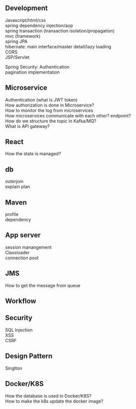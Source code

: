 ## Development
Javascript/html/css  
spring dependency injection/aop  
spring transaction (transaction isolation/propagation)  
mvc (framework)  
spring JPA  
hibernate: main interface/master detail/lazy loading  
CORS  
JSP/Servlet  

Spring Security: Authentication  
pagination implementation  

## Microservice
Authentication (what is JWT token)  
How authorization is done in Microservice?  
How to monitor the log from microservices  
How microservices communicate with each other?   endpoint?  
How do we structure the topic in Kafka/MQ?  
What is API gateway?  

## React
How the state is managed?  

## db
outerjoin  
explain plan  

## Maven
profile  
dependency  

## App server
session manangement  
Classloader  
connection pool  

## JMS
How to get the message from queue  

## Workflow

## Security
SQL Injection  
XSS  
CSRF  

## Design Pattern
Singlton  

## Docker/K8S
How the database is used in Docker/K8S?  
How to make the k8s update the docker image?  

